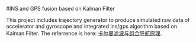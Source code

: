 #INS and GPS fusion based on Kalman Filter

This project includes trajectory generator to produce simulated raw data of accelerator and gyroscope and integrated ins/gps algorithm based on Kalman Filter. The referrence is here: [卡尔曼滤波与组合导航原理](http://item.jd.com/1049415354.html).
